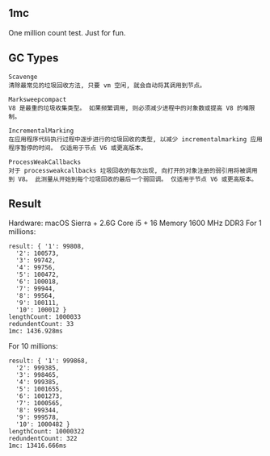 ## 1mc
One million count test. Just for fun.

## GC Types
    Scavenge
    清除最常见的垃圾回收方法, 只要 vm 空闲, 就会自动将其调用到节点。

    Marksweepcompact
    V8 是最重的垃圾收集类型。 如果频繁调用, 则必须减少进程中的对象数或提高 V8 的堆限制。

    IncrementalMarking
    在应用程序代码执行过程中逐步进行的垃圾回收的类型, 以减少 incrementalmarking 应用程序暂停的时间。 仅适用于节点 V6 或更高版本。

    ProcessWeakCallbacks
    对于 processweakcallbacks 垃圾回收的每次出现, 向打开的对象注册的弱引用将被调用到 V8。 此测量从开始到每个垃圾回收的最后一个弱回调。 仅适用于节点 V6 或更高版本。

## Result
Hardware: macOS Sierra + 2.6G Core i5 + 16 Memory 1600 MHz DDR3
For 1 millions:
```
result: { '1': 99808,
  '2': 100573,
  '3': 99742,
  '4': 99756,
  '5': 100472,
  '6': 100018,
  '7': 99944,
  '8': 99564,
  '9': 100111,
  '10': 100012 }
lengthCount: 1000033
redundentCount: 33
1mc: 1436.928ms
```
For 10 millions:
```
result: { '1': 999868,
  '2': 999385,
  '3': 998465,
  '4': 999385,
  '5': 1001655,
  '6': 1001273,
  '7': 1000565,
  '8': 999344,
  '9': 999578,
  '10': 1000482 }
lengthCount: 10000322
redundentCount: 322
1mc: 13416.666ms
```
